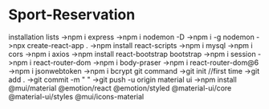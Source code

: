 # Sport-Reservation
installation lists
->npm i express
->npm i nodemon -D
->npm i -g nodemon
->npx create-react-app .
->npm install react-scripts
->npm i mysql
->npm i cors
->npm i axios
->npm install react-bootstrap bootstrap
->npm i session
->npm i react-router-dom
->npm i body-praser
->npm i react-router-dom@6
->npm i jsonwebtoken
->npm i bcrypt
git command
->git init //first time
->git add . 
->git commit -m " "
->git push -u origin
material ui
->npm install @mui/material @emotion/react @emotion/styled @material-ui/core @material-ui/styles @mui/icons-material


